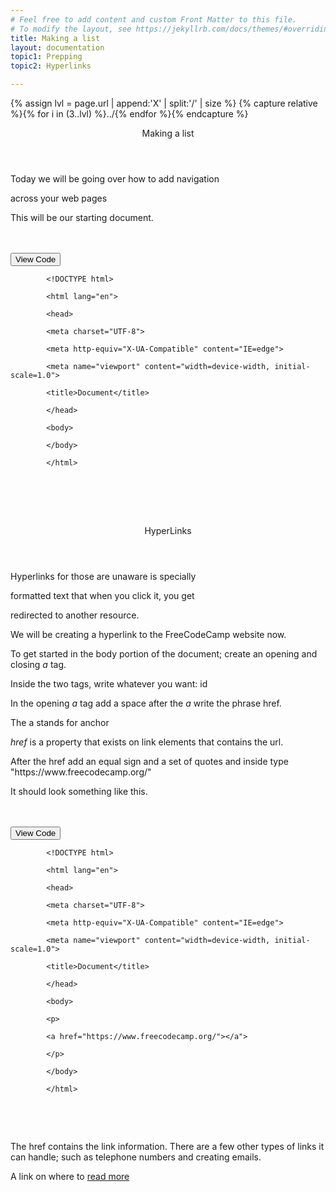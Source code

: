 ```yaml
---
# Feel free to add content and custom Front Matter to this file.
# To modify the layout, see https://jekyllrb.com/docs/themes/#overriding-theme-defaults
title: Making a list 
layout: documentation
topic1: Prepping
topic2: Hyperlinks

---
```

{% assign lvl = page.url | append:'X' | split:'/' | size %}
{% capture relative %}{% for i in (3..lvl) %}../{% endfor %}{% endcapture %}

<section id="prepping" class="main-section">

<header>
  <p>Making a list</p>
</header>
<p>Today we will be going over how to add navigation</p>
<p>across your web pages</p>

<p>This will be our starting document. </p>

<br/>
<br/>
<button class="collapsible">View Code</button>
<div class="content">
  <code>
        &lt;!DOCTYPE html&gt;<br/>
        &lt;html lang=&quot;en&quot;&gt;<br/>
        &lt;head&gt;<br />
        &lt;meta charset=&quot;UTF-8&quot;&gt;<br />
        &lt;meta http-equiv=&quot;X-UA-Compatible&quot; content=&quot;IE=edge&quot;&gt;<br />
        &lt;meta name=&quot;viewport&quot; content=&quot;width=device-width, initial-scale=1.0&quot;&gt;<br />
        &lt;title&gt;Document&lt;/title&gt;<br />
        &lt;/head&gt;<br />
        &lt;body&gt;<br /> 
        &lt;/body&gt;<br />
        &lt;/html&gt;<br />
  </code>
</div>
<br/>
<br/>
</section>
<br/>
<section id="hyperlinks" class="main-section">

<header>
  <p>HyperLinks</p>
</header>

<p>Hyperlinks for those are unaware is specially</p>

<p>formatted text that when you click it, you get </p>

<p>redirected to another resource.</p>

<p>We will be creating a hyperlink to the FreeCodeCamp website now.</p>

<p>To get started in the body portion of the document; create an opening and closing <em>a</em> tag.</p>

<p>Inside the two tags, write whatever you want: id</p>

<p>In the opening <em>a</em> tag add a space after the <em>a</em> write the phrase href.</p>
<p>The a stands for anchor</p>
<p><em>href</em> is a property that exists on link elements that contains the url.</p>
<p>After the href add an equal sign and a set of quotes and inside type "https://www.freecodecamp.org/"</p>
<p>It should look something like this. </p>
<br/>
<br/>
<button class="collapsible">View Code</button>
<div class="content">
  <code>
        &lt;!DOCTYPE html&gt;<br/>
        &lt;html lang=&quot;en&quot;&gt;<br/>
        &lt;head&gt;<br />
        &lt;meta charset=&quot;UTF-8&quot;&gt;<br />
        &lt;meta http-equiv=&quot;X-UA-Compatible&quot; content=&quot;IE=edge&quot;&gt;<br />
        &lt;meta name=&quot;viewport&quot; content=&quot;width=device-width, initial-scale=1.0&quot;&gt;<br />
        &lt;title&gt;Document&lt;/title&gt;<br />
        &lt;/head&gt;<br />
        &lt;body&gt;<br /> 
        &lt;p&gt;<br /> 
        &lt;a href="https://www.freecodecamp.org/"&gt;&lt;/a"&gt;<br /> 
        &lt;/p&gt;<br /> 
        &lt;/body&gt;<br />
        &lt;/html&gt;<br />
  </code>
</div>
<br/>
<br/>
<p>The href contains the link information. There are a few other types of links it can handle; 
such as telephone numbers and creating emails.</p>
<p>A link on where to <a href="https://developer.mozilla.org/en-US/docs/Web/HTML/Element/a">read more</a>
</section>
<br/>
<br/>
